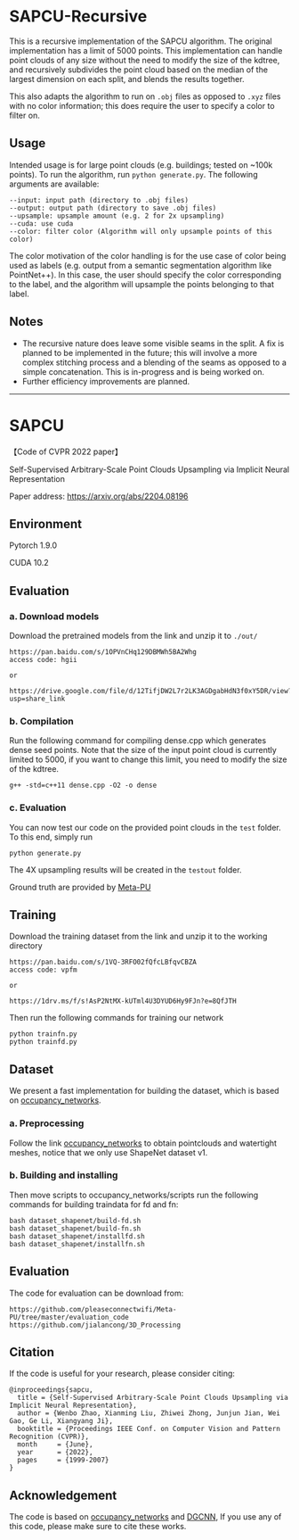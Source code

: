 # SAPCU-Recursive

This is a recursive implementation of the SAPCU algorithm. The original implementation has a limit of 5000 points. This implementation can handle point clouds of any size without the need to modify the size of the kdtree, and recursively subdivides the point cloud based on the median of the largest dimension on each split, and blends the results together.

This also adapts the algorithm to run on `.obj` files as opposed to `.xyz` files with no color information; this does require the user to specify a color to filter on.

## Usage

Intended usage is for large point clouds (e.g. buildings; tested on ~100k points). 
To run the algorithm, run `python generate.py`. The following arguments are available:
```
--input: input path (directory to .obj files)
--output: output path (directory to save .obj files)
--upsample: upsample amount (e.g. 2 for 2x upsampling)
--cuda: use cuda
--color: filter color (Algorithm will only upsample points of this color)
```


The color motivation of the color handling is for the use case of color being used as labels (e.g. output from a semantic segmentation algorithm like PointNet++). In this case, the user should specify the color corresponding to the label, and the algorithm will upsample the points belonging to that label.

## Notes

- The recursive nature does leave some visible seams in the split. A fix is planned to be implemented in the future; this will involve a more complex stitching process and a blending of the seams as opposed to a simple concatenation. This is in-progress and is being worked on.
- Further efficiency improvements are planned.

___

# SAPCU
【Code of CVPR 2022 paper】 

Self-Supervised Arbitrary-Scale Point Clouds Upsampling via Implicit Neural Representation

Paper address: https://arxiv.org/abs/2204.08196

## Environment
Pytorch 1.9.0

CUDA 10.2

## Evaluation
### a. Download models
Download the pretrained models from the link and unzip it to  `./out/`
```
https://pan.baidu.com/s/1OPVnCHq129DBMWh5BA2Whg 
access code: hgii 

or

https://drive.google.com/file/d/12TifjDW2L7r2LK3AGDgabHdN3f0xY5DR/view?usp=share_link
```
### b. Compilation
Run the following command for compiling dense.cpp which generates dense seed points.
Note that the size of the input point cloud is currently limited to 5000, if you want to change this limit, you need to modify the size of the kdtree.
```
g++ -std=c++11 dense.cpp -O2 -o dense
```
### c. Evaluation
You can now test our code on the provided point clouds in the `test` folder. To this end, simply run
```
python generate.py
```
The 4X upsampling results will be created in the `testout` folder.

Ground truth are provided by [Meta-PU](https://drive.google.com/file/d/1dnSgI1UXBPucZepP8bPhfGYJEJ6kY6ig/view?usp=sharing)

## Training
Download the training dataset from the link and unzip it to the working directory
```
https://pan.baidu.com/s/1VQ-3RFO02fQfcLBfqvCBZA 
access code: vpfm

or

https://1drv.ms/f/s!AsP2NtMX-kUTml4U3DYUD6Hy9FJn?e=8QfJTH
```

Then run the following commands for training our network
```
python trainfn.py
python trainfd.py
```
## Dataset
We present a fast implementation for building the dataset, which is based on [occupancy_networks](https://github.com/autonomousvision/occupancy_networks/).
### a. Preprocessing
Follow the link [occupancy_networks](https://github.com/autonomousvision/occupancy_networks#building-the-dataset) to obtain pointclouds and watertight meshes, notice that we only use ShapeNet dataset v1.

### b. Building and installing
Then move scripts to occupancy_networks/scripts run the following commands for building traindata for fd and fn:
```
bash dataset_shapenet/build-fd.sh
bash dataset_shapenet/build-fn.sh
bash dataset_shapenet/installfd.sh
bash dataset_shapenet/installfn.sh
```
## Evaluation
The code for evaluation can be download from:
```
https://github.com/pleaseconnectwifi/Meta-PU/tree/master/evaluation_code
https://github.com/jialancong/3D_Processing
```
## Citation
If the code is useful for your research, please consider citing:
  
    @inproceedings{sapcu,
      title = {Self-Supervised Arbitrary-Scale Point Clouds Upsampling via Implicit Neural Representation},
      author = {Wenbo Zhao, Xianming Liu, Zhiwei Zhong, Junjun Jian, Wei Gao, Ge Li, Xiangyang Ji},
      booktitle = {Proceedings IEEE Conf. on Computer Vision and Pattern Recognition (CVPR)},
      month     = {June},
      year      = {2022},
      pages     = {1999-2007}
    }


## Acknowledgement
The code is based on [occupancy_networks](https://github.com/autonomousvision/occupancy_networks/) and [DGCNN](https://github.com/WangYueFt/dgcnn), If you use any of this code, please make sure to cite these works.
